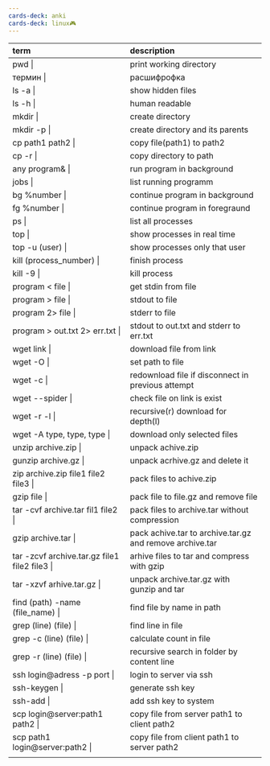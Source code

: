```yaml
---
cards-deck: anki
cards-deck: linux🎮
---
```




| term                                                    | description                                              |
|:------------------------------------------------------- |:-------------------------------------------------------- |
| pwd \|  <!-- -->                                        | print working directory                                  | ^1656956477695
| термин \|  <!-- -->                                     | расшифрофка                                              | ^1656956477699
| ls -a \|  <!-- -->                                      | show hidden files                                        | ^1656956477701
| ls -h \|  <!-- -->                                      | human readable                                           | ^1656956477703
| mkdir \|  <!-- -->                                      | create directory                                         | ^1656956477705
| mkdir -p \|  <!-- -->                                   | create directory and its parents                         | ^1656956477707
| cp path1 path2 \|  <!-- -->                             | copy file(path1) to path2                                | ^1656956477709
| cp -r \|  <!-- -->                                      | copy directory to path                                   | ^1656956477711
| any program& \|  <!-- -->                               | run program in background                                | ^1656956477714
| jobs \|  <!-- -->                                       | list running programm                                    | ^1656956477716
| bg %number \|  <!-- -->                                 | continue program in background                           | ^1656956477717
| fg %number \|  <!-- -->                                 | continue program in foregraund                           | ^1656956477718
| ps \|  <!-- -->                                         | list all processes                                       | ^1656956477719
| top \|  <!-- -->                                        | show processes in real time                              | ^1656956477720
| top -u (user) \|  <!-- -->                              | show processes only that user                            | ^1656956477721
| kill (process_number) \|  <!-- -->                      | finish process                                           | ^1656956477722
| kill -9 \|  <!-- -->                                    | kill process                                             | ^1656956477723
| program < file \|  <!-- -->                             | get stdin from file                                      | ^1656956477724
| program > file \|  <!-- -->                             | stdout to file                                           | ^1656956477725
| program 2> file \|  <!-- -->                            | stderr to file                                           | ^1656956477726
| program > out.txt 2> err.txt \|  <!-- -->               | stdout to out.txt and stderr to err.txt                  | ^1656956477727
| wget link \|  <!-- -->                                  | download file from link                                  | ^1656956477728
| wget -O \|  <!-- -->                                    | set path to file                                         | ^1656956477729
| wget -c \|  <!-- -->                                    | redownload file if disconnect in previous attempt        | ^1656956477730
| wget --spider \|  <!-- -->                              | check file on link is exist                              | ^1656956477731
| wget -r -l \|  <!-- -->                                 | recursive(r) download for depth(l)                       | ^1656956477732
| wget -A type, type, type \|  <!-- -->                   | download only selected files                             | ^1656956477733
| unzip archive.zip \|  <!-- -->                          | unpack achive.zip                                        | ^1656956477735
| gunzip archive.gz \|  <!-- -->                          | unpack acrhive.gz and delete it                          | ^1656956477736
| zip archive.zip file1 file2 file3 \|  <!-- -->          | pack files to achive.zip                                 | ^1656956477737
| gzip file \|  <!-- -->                                  | pack file to file.gz and remove file                     | ^1656956477738
| tar -cvf archive.tar fil1 file2 \|  <!-- -->            | pack files to archive.tar without compression            | ^1656956477739
| gzip archive.tar \|  <!-- -->                           | pack achive.tar to archive.tar.gz and remove archive.tar | ^1656956477740
| tar -zcvf archive.tar.gz file1 file2 file3 \|  <!-- --> | arhive files to tar and compress with gzip               | ^1656956477741
| tar -xzvf arhive.tar.gz \|  <!-- -->                    | unpack archive.tar.gz with gunzip and tar                | ^1656956477742
| find (path) -name (file_name) \|  <!-- -->              | find file by name in path                                | ^1656956477743
| grep (line) (file) \|  <!-- -->                         | find line in file                                        | ^1656956477744
| grep -c (line) (file) \|  <!-- -->                      | calculate count in file                                  | ^1656956477745
| grep -r (line) (file) \|  <!-- -->                      | recursive search in folder by content line               | ^1656956477746
| ssh login@adress -p port \|  <!-- -->                   | login to server via ssh                                  | ^1656956477747
| ssh-keygen \|  <!-- -->                                 | generate ssh key                                         | ^1656956477748
| ssh-add \|  <!-- -->                                    | add ssh key to system                                    | ^1656956477749
| scp login@server:path1 path2 \|  <!-- -->               | copy file from server path1 to client path2              | ^1656956477750
| scp path1 login@server:path2 \|  <!-- -->               | copy file from client path1 to server path2              | ^1656956477751
|                                                         |                                                          |
